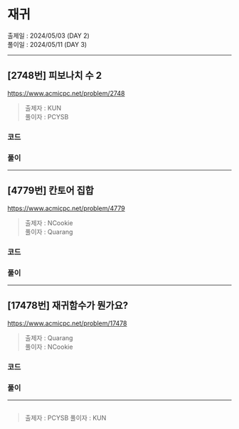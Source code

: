 # 재귀

출제일 : 2024/05/03 (DAY 2) </br>
풀이일 : 2024/05/11 (DAY 3)

---

## [2748번] 피보나치 수 2

https://www.acmicpc.net/problem/2748

> 출제자 : KUN </br>
> 풀이자 : PCYSB

### 코드

### 풀이

---

## [4779번] 칸토어 집합

https://www.acmicpc.net/problem/4779

> 출제자 : NCookie </br>
> 풀이자 : Quarang

### 코드

### 풀이

---

## [17478번] 재귀함수가 뭔가요?

https://www.acmicpc.net/problem/17478

> 출제자 : Quarang </br>
> 풀이자 : NCookie

### 코드

### 풀이

---

## 

> 출제자 : PCYSB
> 풀이자 : KUN
